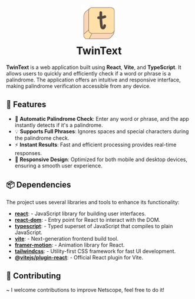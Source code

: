 <h1 align="center">
	<img src="https://raw.githubusercontent.com/fedetomassini/twintext/refs/heads/main/public/contents/logo.webp" width="100" alt="TwinText"/><br/>
	TwinText
</h1>

**TwinText** is a web application built using **React**, **Vite**, and **TypeScript**. It allows users to quickly and efficiently check if a word or phrase is a palindrome. The application offers an intuitive and responsive interface, making palindrome verification accessible from any device.

## 🚀 **Features**

- 🔁 **Automatic Palindrome Check**: Enter any word or phrase, and the app instantly detects if it's a palindrome.
- 💡 **Supports Full Phrases**: Ignores spaces and special characters during the palindrome check.
- ⚡ **Instant Results**: Fast and efficient processing provides real-time responses.
- 📱 **Responsive Design**: Optimized for both mobile and desktop devices, ensuring a smooth user experience.

## 📦 **Dependencies**

The project uses several libraries and tools to enhance its functionality:

- **[react](https://reactjs.org/)**: - JavaScript library for building user interfaces.
- **[react-dom](https://reactjs.org/docs/react-dom.html)**: - Entry point for React to interact with the DOM.
- **[typescript](https://www.typescriptlang.org/)**: - Typed superset of JavaScript that compiles to plain JavaScript.
- **[vite](https://vitejs.dev/)**: - Next-generation frontend build tool.
- **[framer-motion](https://www.framer.com/motion/)**: - Animation library for React.
- **[tailwindcss](https://tailwindcss.com/)**: - Utility-first CSS framework for fast UI development.
- **[@vitejs/plugin-react](https://vitejs.dev/guide/)**: - Official React plugin for Vite.


## 🤝 **Contributing**

~ I welcome contributions to improve Netscope, feel free to do it!